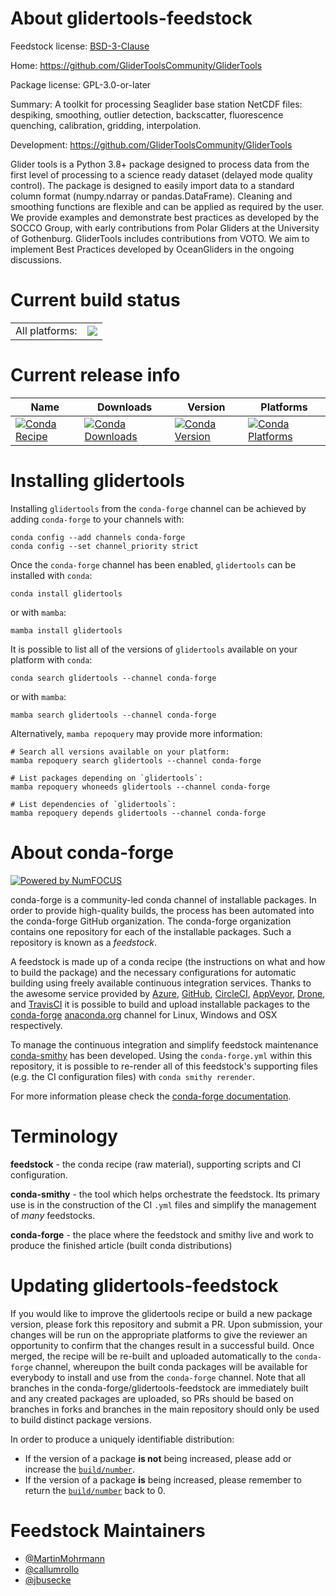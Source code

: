 About glidertools-feedstock
===========================

Feedstock license: [BSD-3-Clause](https://github.com/conda-forge/glidertools-feedstock/blob/main/LICENSE.txt)

Home: https://github.com/GliderToolsCommunity/GliderTools

Package license: GPL-3.0-or-later

Summary: A toolkit for processing Seaglider base station NetCDF files: despiking, smoothing, outlier detection, backscatter, fluorescence quenching, calibration, gridding, interpolation.

Development: https://github.com/GliderToolsCommunity/GliderTools

Glider tools is a Python 3.8+ package designed to process data from the first level of processing to a science ready dataset (delayed mode quality control). The package is designed to easily import data to a standard column format (numpy.ndarray or pandas.DataFrame). Cleaning and smoothing functions are flexible and can be applied as required by the user. We provide examples and demonstrate best practices as developed by the SOCCO Group, with early contributions from Polar Gliders at the University of Gothenburg. GliderTools includes contributions from VOTO. We aim to implement Best Practices developed by OceanGliders in the ongoing discussions.


Current build status
====================


<table><tr><td>All platforms:</td>
    <td>
      <a href="https://dev.azure.com/conda-forge/feedstock-builds/_build/latest?definitionId=12326&branchName=main">
        <img src="https://dev.azure.com/conda-forge/feedstock-builds/_apis/build/status/glidertools-feedstock?branchName=main">
      </a>
    </td>
  </tr>
</table>

Current release info
====================

| Name | Downloads | Version | Platforms |
| --- | --- | --- | --- |
| [![Conda Recipe](https://img.shields.io/badge/recipe-glidertools-green.svg)](https://anaconda.org/conda-forge/glidertools) | [![Conda Downloads](https://img.shields.io/conda/dn/conda-forge/glidertools.svg)](https://anaconda.org/conda-forge/glidertools) | [![Conda Version](https://img.shields.io/conda/vn/conda-forge/glidertools.svg)](https://anaconda.org/conda-forge/glidertools) | [![Conda Platforms](https://img.shields.io/conda/pn/conda-forge/glidertools.svg)](https://anaconda.org/conda-forge/glidertools) |

Installing glidertools
======================

Installing `glidertools` from the `conda-forge` channel can be achieved by adding `conda-forge` to your channels with:

```
conda config --add channels conda-forge
conda config --set channel_priority strict
```

Once the `conda-forge` channel has been enabled, `glidertools` can be installed with `conda`:

```
conda install glidertools
```

or with `mamba`:

```
mamba install glidertools
```

It is possible to list all of the versions of `glidertools` available on your platform with `conda`:

```
conda search glidertools --channel conda-forge
```

or with `mamba`:

```
mamba search glidertools --channel conda-forge
```

Alternatively, `mamba repoquery` may provide more information:

```
# Search all versions available on your platform:
mamba repoquery search glidertools --channel conda-forge

# List packages depending on `glidertools`:
mamba repoquery whoneeds glidertools --channel conda-forge

# List dependencies of `glidertools`:
mamba repoquery depends glidertools --channel conda-forge
```


About conda-forge
=================

[![Powered by
NumFOCUS](https://img.shields.io/badge/powered%20by-NumFOCUS-orange.svg?style=flat&colorA=E1523D&colorB=007D8A)](https://numfocus.org)

conda-forge is a community-led conda channel of installable packages.
In order to provide high-quality builds, the process has been automated into the
conda-forge GitHub organization. The conda-forge organization contains one repository
for each of the installable packages. Such a repository is known as a *feedstock*.

A feedstock is made up of a conda recipe (the instructions on what and how to build
the package) and the necessary configurations for automatic building using freely
available continuous integration services. Thanks to the awesome service provided by
[Azure](https://azure.microsoft.com/en-us/services/devops/), [GitHub](https://github.com/),
[CircleCI](https://circleci.com/), [AppVeyor](https://www.appveyor.com/),
[Drone](https://cloud.drone.io/welcome), and [TravisCI](https://travis-ci.com/)
it is possible to build and upload installable packages to the
[conda-forge](https://anaconda.org/conda-forge) [anaconda.org](https://anaconda.org/)
channel for Linux, Windows and OSX respectively.

To manage the continuous integration and simplify feedstock maintenance
[conda-smithy](https://github.com/conda-forge/conda-smithy) has been developed.
Using the ``conda-forge.yml`` within this repository, it is possible to re-render all of
this feedstock's supporting files (e.g. the CI configuration files) with ``conda smithy rerender``.

For more information please check the [conda-forge documentation](https://conda-forge.org/docs/).

Terminology
===========

**feedstock** - the conda recipe (raw material), supporting scripts and CI configuration.

**conda-smithy** - the tool which helps orchestrate the feedstock.
                   Its primary use is in the construction of the CI ``.yml`` files
                   and simplify the management of *many* feedstocks.

**conda-forge** - the place where the feedstock and smithy live and work to
                  produce the finished article (built conda distributions)


Updating glidertools-feedstock
==============================

If you would like to improve the glidertools recipe or build a new
package version, please fork this repository and submit a PR. Upon submission,
your changes will be run on the appropriate platforms to give the reviewer an
opportunity to confirm that the changes result in a successful build. Once
merged, the recipe will be re-built and uploaded automatically to the
`conda-forge` channel, whereupon the built conda packages will be available for
everybody to install and use from the `conda-forge` channel.
Note that all branches in the conda-forge/glidertools-feedstock are
immediately built and any created packages are uploaded, so PRs should be based
on branches in forks and branches in the main repository should only be used to
build distinct package versions.

In order to produce a uniquely identifiable distribution:
 * If the version of a package **is not** being increased, please add or increase
   the [``build/number``](https://docs.conda.io/projects/conda-build/en/latest/resources/define-metadata.html#build-number-and-string).
 * If the version of a package **is** being increased, please remember to return
   the [``build/number``](https://docs.conda.io/projects/conda-build/en/latest/resources/define-metadata.html#build-number-and-string)
   back to 0.

Feedstock Maintainers
=====================

* [@MartinMohrmann](https://github.com/MartinMohrmann/)
* [@callumrollo](https://github.com/callumrollo/)
* [@jbusecke](https://github.com/jbusecke/)

